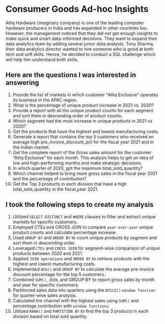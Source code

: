 # Consumer Goods Ad-hoc Insights
Atliq Hardware (imaginary company) is one of the leading computer hardware producers in India and has expanded in other countries too.
However, the management noticed that they did not get enough insights to make quick and smart data-informed decisions. They want to expand their data analytics team by adding several junior data analysts. Tony Sharma, their data analytics director wanted to hire someone who is good at both tech and soft skills. Hence, he decided to conduct a SQL challenge which will help him understand both skills.

## Here are the questions I was interested in answering
1) Provide the list of markets in which customer "Atliq Exclusive" operates its business in the APAC region.
2) What is the percentage of unique product increase in 2021 vs. 2020?
3)  Provide a report with all the unique product counts for each segment and sort them in descending order of product counts.
4)  Which segment had the most increase in unique products in 2021 vs 2020?
5)  Get the products that have the highest and lowest manufacturing costs.
6)  Generate a report that contains the top 5 customers who received an average high pre_invoice_discount_pct for the fiscal year 2021 and in the Indian market.
7)  Get the complete report of the Gross sales amount for the customer “Atliq Exclusive” for each month. This analysis helps to get an idea of low and high-performing months and make strategic decisions.
8)  In which quarter of 2020, got the maximum total_sold_quantity?
9)  Which channel helped to bring more gross sales in the fiscal year 2021 and the percentage of contribution?
10)  Get the Top 3 products in each division that have a high total_sold_quantity in the fiscal_year 2021.

## I took the following steps to create my analysis
1) Utilized `SELECT DISTINCT` and `WHERE` clauses to filter and extract unique markets for specific customers.
2) Employed CTEs and CROSS JOIN to compare `year-over-year` unique product counts and calculate percentage increase.
3) Used `GROUP BY` and `ORDER BY` to count unique products by segment and sort them in descending order.
4) Leveraged `CTEs` and `CROSS JOIN` for segment-wise comparison of unique products between 2020 and 2021.
5) Applied `JOIN operations` and `ORDER BY` to retrieve products with the highest and lowest manufacturing costs.
6) Implemented `AVG()` and `GROUP BY` to calculate the average pre-invoice discount percentage for the top 5 customers.
7) Combined `SUM()`, `JOIN`, and GROUP BY to report gross sales by month and year for specific customers.
8) Partitioned sales data into quarters using the `NTILE()` `window function` for quarter-wise sales analysis.
9) Calculated the channel with the highest sales using `SUM()` and percentage contribution with `window functions`.
10) Utilized `RANK()` and `PARTITION BY` to find the top 3 products in each division based on total sold quantity.

    

